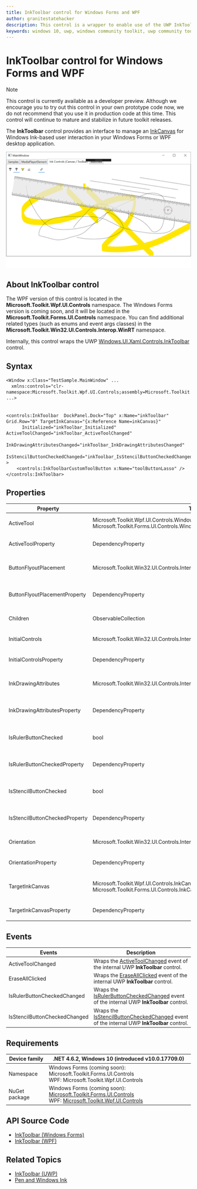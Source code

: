 ```yaml
---
title: InkToolbar control for Windows Forms and WPF
author: granitestatehacker
description: This control is a wrapper to enable use of the UWP InkToolbar control in Windows Forms or WPF.
keywords: windows 10, uwp, windows community toolkit, uwp community toolkit, uwp toolkit, InkToolbar, Windows Forms, WPF
---
```


# InkToolbar control for Windows Forms and WPF

> [!NOTE]
> This control is currently available as a developer preview. Although we encourage you to try out this control in your own prototype code now, we do not recommend that you use it in production code at this time. This control will continue to mature and stabilize in future toolkit releases.

The **InkToolbar** control provides an interface to manage an [InkCanvas](InkCanvas.md) for Windows Ink-based user interaction in your Windows Forms or WPF desktop application.

![InkToolbar example](../../resources/images/Controls/InkCanvas.png)

## About InkToolbar control

The WPF version of this control is located in the **Microsoft.Toolkit.Wpf.UI.Controls** namespace. The Windows Forms version is coming soon, and it will be located in the **Microsoft.Toolkit.Forms.UI.Controls** namespace. You can find additional related types (such as enums and event args classes) in the **Microsoft.Toolkit.Win32.UI.Controls.Interop.WinRT** namespace.

Internally, this control wraps the UWP [Windows.UI.Xaml.Controls.InkToolbar](https://docs.microsoft.com/uwp/api/Windows.UI.Xaml.Controls.InkToolbar) control.

## Syntax
```xaml
<Window x:Class="TestSample.MainWindow" ...
  xmlns:controls="clr-namespace:Microsoft.Toolkit.Wpf.UI.Controls;assembly=Microsoft.Toolkit.Wpf.UI.Controls"
...>


<controls:InkToolbar  DockPanel.Dock="Top" x:Name="inkToolbar" Grid.Row="0" TargetInkCanvas="{x:Reference Name=inkCanvas}"    
      Initialized="inkToolbar_Initialized" ActiveToolChanged="inkToolbar_ActiveToolChanged"
      InkDrawingAttributesChanged="inkToolbar_InkDrawingAttributesChanged"
      IsStencilButtonCheckedChanged="inkToolbar_IsStencilButtonCheckedChanged"  >
    <controls:InkToolbarCustomToolButton x:Name="toolButtonLasso" />
</controls:InkToolbar>
```

## Properties

| Property | Type | Description |
| -- | -- | -- |
| ActiveTool | Microsoft.Toolkit.Wpf.UI.Controls.WindowsXamlHostBaseExt (WPF)<br/>Microsoft.Toolkit.Forms.UI.Controls.WindowsXamlHostBaseExt (Windows Forms) | Wraps the [ActiveTool](https://docs.microsoft.com/uwp/api/windows.ui.xaml.controls.inktoolbar.activetool) property of the internal UWP **InkToolbar** control. |
| ActiveToolProperty | DependencyProperty | Dependency property for the **ActiveTool** property. |
| ButtonFlyoutPlacement | Microsoft.Toolkit.Win32.UI.Controls.Interop.WinRT.InkToolbarButtonFlyoutPlacement | Wraps the [ButtonFlyoutPlacement](https://docs.microsoft.com/uwp/api/windows.ui.xaml.controls.inktoolbar.buttonflyoutplacement) property of the internal UWP **InkToolbar** control. |
| ButtonFlyoutPlacementProperty | DependencyProperty | Dependency property for the **ButtonFlyoutPlacement** property. |
| Children | ObservableCollection<DependencyObject> | Wraps the [Children](https://docs.microsoft.com/uwp/api/windows.ui.xaml.controls.inktoolbar.children) property of the internal UWP **InkToolbar** control. |
| InitialControls | Microsoft.Toolkit.Win32.UI.Controls.Interop.WinRT.InkToolbarInitialControls  | Wraps the [InitialControls](https://docs.microsoft.com/uwp/api/windows.ui.xaml.controls.inktoolbar.initialcontrols) property of the internal UWP **InkToolbar** control. |
| InitialControlsProperty | DependencyProperty | Dependency property for the **InitialControls** property. |
| InkDrawingAttributes | Microsoft.Toolkit.Win32.UI.Controls.Interop.WinRT.InkDrawingAttributes | Wraps the [InkDrawingAttributes](https://docs.microsoft.com/uwp/api/windows.ui.xaml.controls.inktoolbar.inkdrawingattributes) property of the internal UWP **InkToolbar** control.  |
| InkDrawingAttributesProperty | DependencyProperty | Dependency property for the **InkDrawingAttributes** property. |
| IsRulerButtonChecked | bool | Wraps the [IsRulerButtonChecked](https://docs.microsoft.com/uwp/api/windows.ui.xaml.controls.inktoolbar.isrulerbuttonchecked) property of the internal UWP **InkToolbar** control. |
| IsRulerButtonCheckedProperty | DependencyProperty | Dependency property for the **IsRulerButtonChecked** property. |
| IsStencilButtonChecked | bool | Wraps the [IsStencilButtonChecked](https://docs.microsoft.com/uwp/api/windows.ui.xaml.controls.inktoolbar.isstencilbuttonchecked) property of the internal UWP **InkToolbar** control. |
| IsStencilButtonCheckedProperty | DependencyProperty | Dependency property for the **IsStencilButtonChecked** property. |
| Orientation | Microsoft.Toolkit.Win32.UI.Controls.Interop.WinRT.Orientation | Wraps the [Orientation](https://docs.microsoft.com/uwp/api/windows.ui.xaml.controls.inktoolbar.orientation) property of the internal UWP **InkToolbar** control. |
| OrientationProperty | DependencyProperty | Dependency property for the **Orientation** property. |
| TargetInkCanvas | Microsoft.Toolkit.Wpf.UI.Controls.InkCanvas (WPF)<br/>Microsoft.Toolkit.Forms.UI.Controls.InkCanvas (Windows Forms) | Wraps the [TargetInkCanvas](https://docs.microsoft.com/uwp/api/windows.ui.xaml.controls.inktoolbar.inkcanvas) property of the internal UWP **InkToolbar** control. |
| TargetInkCanvasProperty | DependencyProperty | Dependency property for the **TargetInkCanvas** property. |

## Events

| Events | Description |
| -- | -- |
| ActiveToolChanged | Wraps the [ActiveToolChanged](https://docs.microsoft.com/uwp/api/windows.ui.xaml.controls.inktoolbar.activetoolchanged) event of the internal UWP **InkToolbar** control. |
| EraseAllClicked | Wraps the [EraseAllClicked](https://docs.microsoft.com/uwp/api/windows.ui.xaml.controls.inktoolbar.eraseallclicked) event of the internal UWP **InkToolbar** control. |
| IsRulerButtonCheckedChanged | Wraps the [IsRulerButtonCheckedChanged](https://docs.microsoft.com/uwp/api/windows.ui.xaml.controls.inktoolbar.isrulerbuttoncheckedchanged) event of the internal UWP **InkToolbar** control. |
| IsStencilButtonCheckedChanged | Wraps the [IsStencilButtonCheckedChanged](https://docs.microsoft.com/uwp/api/windows.ui.xaml.controls.inktoolbar.isstencilbuttoncheckedchanged) event of the internal UWP **InkToolbar** control. |



## Requirements

| Device family | .NET 4.6.2, Windows 10 (introduced v10.0.17709.0) |
| -- | -- |
| Namespace | Windows Forms (coming soon): Microsoft.Toolkit.Forms.UI.Controls <br/> WPF: Microsoft.Toolkit.Wpf.UI.Controls |
| NuGet package | Windows Forms (coming soon): [Microsoft.Toolkit.Forms.UI.Controls](https://www.nuget.org/packages/Microsoft.Toolkit.Forms.UI.Controls)  <br/> WPF: [Microsoft.Toolkit.Wpf.UI.Controls](https://www.nuget.org/packages/Microsoft.Toolkit.Wpf.UI.Controls) |

## API Source Code

- [InkToolbar (Windows Forms)](https://github.com/Microsoft/WindowsCommunityToolkit/tree/master/Microsoft.Toolkit.Win32/Microsoft.Toolkit.Forms.UI.Controls/InkToolbar)
- [InkToolbar (WPF)](https://github.com/Microsoft/WindowsCommunityToolkit/tree/master/Microsoft.Toolkit.Win32/Microsoft.Toolkit.Wpf.UI.Controls/InkToolbar)


## Related Topics

- [InkToolbar (UWP)](https://docs.microsoft.com/en-us/uwp/api/Windows.UI.Xaml.Controls.InkToolbar)
- [Pen and Windows Ink](https://docs.microsoft.com/windows/uwp/design/input/pen-and-stylus-interactions)
